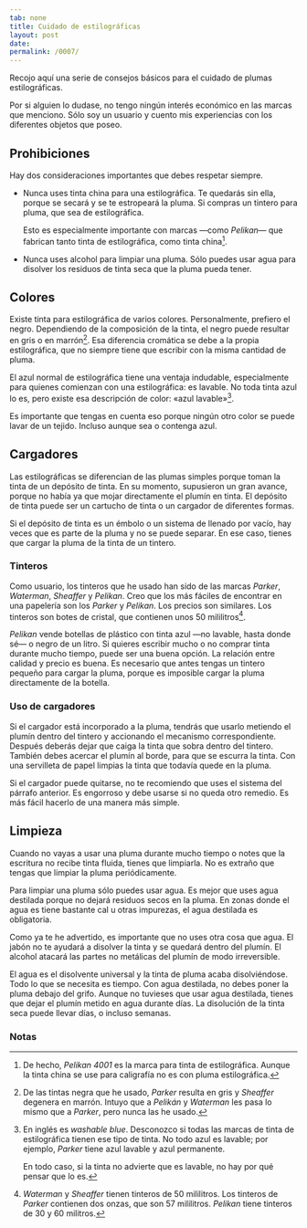 ```yaml
---
tab: none
title: Cuidado de estilográficas
layout: post
date:
permalink: /0007/
---
```


Recojo aquí una serie de consejos básicos para el cuidado de plumas estilográficas.

Por si alguien lo dudase, no tengo ningún interés económico en las marcas que menciono. Sólo soy un usuario y cuento mis experiencias con los diferentes objetos que poseo.

## Prohibiciones

Hay dos consideraciones importantes que debes respetar siempre.

* Nunca uses tinta china para una estilográfica. Te quedarás sin ella, porque se secará y se te estropeará la pluma. Si compras un tintero para pluma, que sea de estilográfica.

    Esto es especialmente importante con marcas —como _Pelikan_— que fabrican tanto tinta de estilográfica, como tinta china[^tintas-pelikan].

[^tintas-pelikan]: De hecho, _Pelikan 4001_ es la marca para tinta de estilográfica. Aunque la tinta china se use para caligrafía no es con pluma estilográfica.

* Nunca uses alcohol para limpiar una pluma. Sólo puedes usar agua para disolver los residuos de tinta seca que la pluma pueda tener.

## Colores

Existe tinta para estilográfica de varios colores. Personalmente, prefiero el negro. Dependiendo de la composición de la tinta, el negro puede resultar en gris o en marrón[^negro-degenera]. Esa diferencia cromática se debe a la propia estilográfica, que no siempre tiene que escribir con la misma cantidad de pluma.

[^negro-degenera]: De las tintas negra que he usado, _Parker_ resulta en gris y _Sheaffer_ degenera en marrón. Intuyo que a _Pelikán_ y _Waterman_ les pasa lo mismo que a _Parker_, pero nunca las he usado.

El azul normal de estilográfica tiene una ventaja indudable, especialmente para quienes comienzan con una estilográfica: es lavable. No toda tinta azul lo es, pero existe esa descripción de color: «azul lavable»[^azul-lavable].

[^azul-lavable]: En inglés es _washable blue_. Desconozco si todas las marcas de tinta de estilográfica tienen ese tipo de tinta. No todo azul es lavable; por ejemplo, _Parker_ tiene azul lavable y azul permanente.

    En todo caso, si la tinta no advierte que es lavable, no hay por qué pensar que lo es.

Es importante que tengas en cuenta eso porque ningún otro color se puede lavar de un tejido. Incluso aunque sea o contenga azul.

## Cargadores

Las estilográficas se diferencian de las plumas simples porque toman la tinta de un depósito de tinta. En su momento, supusieron un gran avance, porque no había ya que mojar directamente el plumín en tinta. El depósito de tinta puede ser un cartucho de tinta o un cargador de diferentes formas.

Si el depósito de tinta es un émbolo o un sistema de llenado por vacío, hay veces que es parte de la pluma y no se puede separar. En ese caso, tienes que cargar la pluma de la tinta de un tintero.

### Tinteros

Como usuario, los tinteros que he usado han sido de las marcas _Parker_, _Waterman_, _Sheaffer_ y _Pelikan_. Creo que los más fáciles de encontrar en una papelería son los _Parker_ y _Pelikan_. Los precios son similares. Los tinteros son botes de cristal, que contienen unos 50 mililitros[^capacidad-tinteros].

[^capacidad-tinteros]: _Waterman_ y _Sheaffer_ tienen tinteros de 50 mililitros. Los tinteros de _Parker_ contienen dos onzas, que son 57 mililitros. _Pelikan_ tiene tinteros de 30 y 60 militros.

_Pelikan_ vende botellas de plástico con tinta azul —no lavable, hasta donde sé— o negro de un litro. Si quieres escribir mucho o no comprar tinta durante mucho tiempo, puede ser una buena opción. La relación entre calidad y precio es buena. Es necesario que antes tengas un tintero pequeño para cargar la pluma, porque es imposible cargar la pluma directamente de la botella.

### Uso de cargadores

Si el cargador está incorporado a la pluma, tendrás que usarlo metiendo el plumín dentro del tintero y accionando el mecanismo correspondiente. Después deberás dejar que caiga la tinta que sobra dentro del tintero. También debes acercar el plumín al borde, para que se escurra la tinta. Con una servilleta de papel limpias la tinta que todavía quede en la pluma.

Si el cargador puede quitarse, no te recomiendo que uses el sistema del párrafo anterior. Es engorroso y debe usarse si no queda otro remedio. Es más fácil hacerlo de una manera más simple.

## Limpieza

Cuando no vayas a usar una pluma durante mucho tiempo o notes que la escritura no recibe tinta fluida, tienes que limpiarla. No es extraño que tengas que limpiar la pluma periódicamente.

Para limpiar una pluma sólo puedes usar agua. Es mejor que uses agua destilada porque no dejará residuos secos en la pluma. En zonas donde el agua es tiene bastante cal u otras impurezas, el agua destilada es obligatoria.

Como ya te he advertido, es importante que no uses otra cosa que agua. El jabón no te ayudará a disolver la tinta y se quedará dentro del plumín. El alcohol atacará las partes no metálicas del plumín de modo irreversible.

El agua es el disolvente universal y la tinta de pluma acaba disolviéndose. Todo lo que se necesita es tiempo. Con agua destilada, no debes poner la pluma debajo del grifo. Aunque no tuvieses que usar agua destilada, tienes que dejar el plumín metido en agua durante días. La disolución de la tinta seca puede llevar días, o incluso semanas.



### Notas

